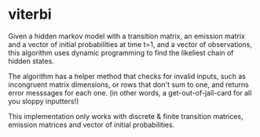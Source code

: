 # viterbi

Given a hidden markov model with a transition matrix, an emission matrix and a vector of initial probabilities at time t=1, and a vector of observations, this algorithm uses dynamic programming to find the likeliest chain of hidden states.

The algorithm has a helper method that checks for invalid inputs, such as incongruent matrix dimensions, or rows that don't sum to one, and returns error messsages for each one. (in other words, a get-out-of-jail-card for all you sloppy inputters!)

This implementation only works with discrete & finite transition matrices, emission matrices and vector of initial probabilities.
